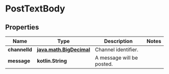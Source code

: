 
# PostTextBody

## Properties
Name | Type | Description | Notes
------------ | ------------- | ------------- | -------------
**channelId** | [**java.math.BigDecimal**](java.math.BigDecimal.md) | Channel identifier. | 
**message** | **kotlin.String** | A message will be posted. | 



